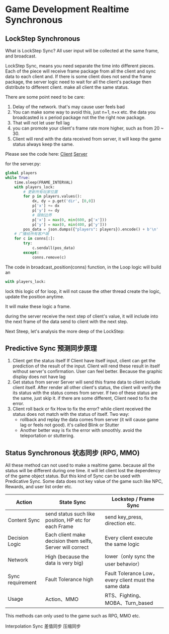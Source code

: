 # Game Development Realtime Synchronous

## LockStep Synchronous

What is LockStep Sync?
All user input will be collected at the same frame, and broadcast.

LockStep Sync, means you need separate the time into different pieces. Each of the piece will receive frame package from all the client and sync data to each client and. If there is some client does not send the frame package, the server logic need to wait for all the client's package then distribute to different client. make all client the same status.

There are some point need to be care:

1. Delay of the network. that's may cause user feels bad
2. You can make some way to avoid this, just n+1, n+x etc. the data you broadcasted is x period package not the the right now package.
3. That will not let user fell lag
4. you can promote your client's frame rate more higher, such as from 20 ~ 30.
5. Client will rend with the data received from server, it will keep the game status always keep the same.

Please see the code here: [Client](./RealTimeDemo/lockStepDemo/client.py) [Server](./RealTimeDemo/lockStepDemo/server.py)

for the server.py:

```python
global players
while True:
    time.sleep(FRAME_INTERVAL)
    with players_lock:
        # 更新所有玩家位置
        for p in players.values():
            dx, dy = p.get('dir', [0,0])
            p['x'] += dx
            p['y'] += dy
            # 限制边界
            p['x'] = max(0, min(600, p['x']))
            p['y'] = max(0, min(400, p['y']))
        pos_data = json.dumps({"players": players}).encode() + b'\n'
    # 广播给所有客户端
    for c in conns[:]:
        try:
            c.sendall(pos_data)
        except:
            conns.remove(c)

```

The code in broadcast_position(conns) function, in the Loop logic will build an 

```py
with players_lock:
```

lock this logic of for loop, it will not cause the other thread create the logic, update the position anytime.

It will make these logic a frame.

during the server receive the next step of client's value, it will include into the next frame of the data send to client with the next step.

Next Steep, let's analysis the more deep of the LockStep:

## Predictive Sync 预测同步原理

1. Client get the status itself
    If Client have itself input, client can get the prediction of the result of the input. Client will rend these result in itself without server's confirmation.
    User can feel better. Because the graphic display does not have lag
2. Get status from server
    Server will send this frame data to client include client itself. After render all other client's status, the client will verify the its status with the status comes from server.
    If two of these status are the same, just skip it. if there are some different, Client need to fix the error. 
3. Client roll back or fix
    How to fix the error? while client received the status does not match with the status of itself. Two way:
    * rollback and replay the data comes from server (it will cause game lag or feels not good). it's called Blink or Stutter
    * Another better way is fix the error with smoothly. avoid the teleportation or stuttering.

## Status Synchronous 状态同步 (RPG, MMO) 

All these method can not used to make a realtime game. because all the status will be different during one time. it will let client lost the dependency of the game object status. But this kind of Sync can be used with Predicative Sync. Some data does not key value of the game such like NPC, Rewards, and user list order etc.


| Action     | State Sync         | Lockstep / Frame Sync |
| ------ | ------------------------ | -------------------------- |
| Content Sync   | send status such like position, HP etc for each Frame | send key_press, direction etc.|
| Decision Logic  | Each client make decision them selfs, Server will correct       | Every client execute the same logic |
| Network   | High (because the data is very big)               | lower（only sync the user behavior）  |
| Sync requirement | Fault Tolerance high    | Fault Tolerance Low，every client must the same data     |
| Usage   | Action、MMO                 | RTS、Fighting、MOBA、Turn_based      |

This methods can only used to the game such as RPG, MMO etc. 

Interpolation Sync 差值同步
压缩同步




